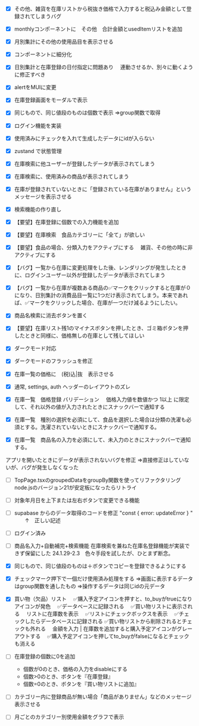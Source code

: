 - [x] その他、雑貨を在庫リストから税抜き価格で入力すると税込み金額として登録されてしまうバグ

- [x] monthlyコンポーネントに　その他　合計金額とusedItemリストを追加

- [x] 月別集計にその他の使用品目を表示させる

- [x] コンポーネントに細分化

- [x] 日別集計と在庫登録の日付指定に問題あり
　連動させるか、別々に動くように修正すべき

- [x] alertをMUIに変更

- [x] 在庫登録画面をモーダルで表示

- [x] 同じもので、同じ値段のものは個数で表示
⇒group関数で取得

- [x] ログイン機能を実装

- [x] 使用済みにチェックを入れて生成したデータにidが入らない

- [x] zustand で状態管理

- [x] 在庫検索に他ユーザーが登録したデータが表示されてしまう

- [x] 在庫検索に、使用済みの商品が表示されてしまう

- [x] 在庫が登録されていないときに「登録されている在庫がありません」というメッセージを表示させる

- [x] 検索機能の作り直し

- [x] 【要望】在庫登録に個数での入力機能を追加

- [x] 【要望】在庫検索　食品カテゴリーに「全て」が欲しい

- [x] 【要望】食品の場合、分類入力をアクティブにする
　雑貨、その他の時に非アクティブにする

- [x] 【バグ】一覧から在庫に変更処理をした後、レンダリングが発生したときに、ログインユーザー以外が登録したデータが表示されてしまう

- [x] 【バグ】一覧から在庫が複数ある商品の✅マークをクリックすると在庫が０になり、日別集計の消費品目一覧に1つだけ表示されてしまう。本来であれば、✅マークをクリックした場合、在庫が一つだけ減るようにしたい。

- [x] 商品名検索に消去ボタンを置く

- [x] 【要望】在庫リスト残1のマイナスボタンを押したとき、ゴミ箱ボタンを押したときと同様に、価格無しの在庫として残してほしい

- [x] ダークモード対応

- [x] ダークモードのフラッシュを修正

- [x] 在庫一覧の価格に　(税)込|抜　表示させる　

- [x] 通常, settings, auth ヘッダーのレイアウトのズレ

- [x] 在庫一覧　価格登録 バリデーション
　価格入力値を数値かつ 1以上 に限定して、それ以外の値が入力されたときにスナックバーで通知する

- [x] 在庫一覧　種別の選択を必須にして、食品を選択した場合は分類の洗濯も必須とする。洗濯されていないときにスナックバーで通知する。

- [x] 在庫一覧　商品名の入力を必須にして、未入力のときにスナックバーで通知する。

アプリを開いたときにデータが表示されないバグを修正
⇒直接修正はしていないが、バグが発生しなくなった

- [ ] TopPage.tsxのgroupedDataをgroupBy関数を使ってリファクタリング
      node.jsのバージョン21が安定板になったらリトライ

- [ ] 対象年月日を上下または左右ボタンで変更できる機能


- [ ] supabase からのデータ取得のコードを修正
      "const { error: updateError } "
                       　　↑　正しい記述

- [ ] ログイン済み


- [ ] 商品名入力+自動補完+検索機能
  在庫検索を兼ねた在庫名登録機能が実装できず保留にした
  24.1.29-2.3　色々手段を試したが、ひとまず断念。

- [x] 同じもので、同じ値段のものは＋ボタンでコピーを登録できるようにする

- [x] チェックマーク押下で一個だけ使用済み処理をする
⇒画面に表示するデータはgroup関数を通したもの
⇒操作するデータは同じidの元データ


- [x] 買い物（欠品）リスト
　✅購入予定アイコンを押すと、to_buyがtrueになりアイコンが発色
　✅データベースに記録される
　✅買い物リストに表示される
　リストに在庫数を表示
　✅リストにチェックボックスを表示
　✅チェックしたらデータベースに記録される
  ✅買い物リストから削除されるとチェックも外れる
　金額を入力 | 在庫数を追加すると購入予定アイコンがグレーアウトする
　✅購入予定アイコンを押してto_buyがfalseになるとチェックも消える

- [ ] 在庫登録の個数に0を追加
  * 個数が0のとき、価格の入力をdisableにする
  * 個数>0のとき、ボタンを『在庫登録』
  * 個数=0のとき、ボタンを『買い物リストに追加』

- [ ] カテゴリー内に登録商品が無い場合「商品がありません」などのメッセージ表示させる

- [ ] 月ごとのカテゴリー別使用金額をグラフで表示
